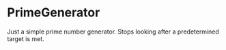 # PrimeGenerator
Just a simple prime number generator.
Stops looking after a predetermined target is met.
